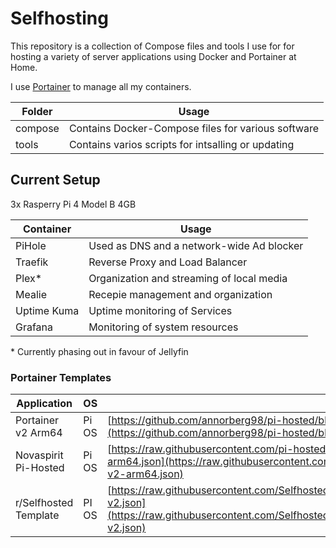# Selfhosting

This repository is a collection of Compose files and tools I use for for hosting a variety of server applications using Docker and Portainer at Home.

I use [Portainer](https://github.com/portainer/portainer) to manage all my containers.

| Folder | Usage | 
| --- | --- | 
| compose | Contains Docker-Compose files for various software | 
| tools | Contains varios scripts for intsalling or updating | 

## Current Setup
3x Rasperry Pi 4 Model B 4GB

| Container | Usage | 
| --- | --- | 
| PiHole | Used as DNS and a network-wide Ad blocker | 
| Traefik | Reverse Proxy and Load Balancer |
| Plex* | Organization and streaming of local media | 
| Mealie | Recepie management and organization |
| Uptime Kuma | Uptime monitoring of Services |
| Grafana | Monitoring of system resources |

\* Currently phasing out in favour of Jellyfin
 

### Portainer Templates

| Application | OS | URL |
| --- | --- | --- |
| Portainer v2 Arm64 | Pi OS | [https://github.com/annorberg98/pi-hosted/blob/master/template/portainer-v2-arm64.json](https://github.com/annorberg98/pi-hosted/blob/master/template/portainer-v2-arm64.json) |
| Novaspirit Pi-Hosted | Pi OS | [https://raw.githubusercontent.com/pi-hosted/pi-hosted/master/template/portainer-v2-arm64.json](https://raw.githubusercontent.com/pi-hosted/pi-hosted/master/template/portainer-v2-arm64.json) |
| r/Selfhosted Template | PI OS | [https://raw.githubusercontent.com/SelfhostedPro/selfhosted_templates/master/Template/portainer-v2.json](https://raw.githubusercontent.com/SelfhostedPro/selfhosted_templates/master/Template/portainer-v2.json) |
